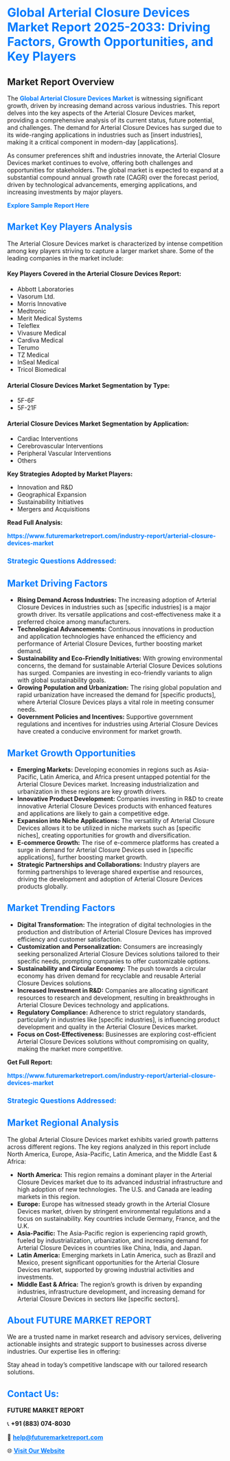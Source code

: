 <h1 style="color: #007BFF;">Global Arterial Closure Devices Market Report 2025-2033: Driving Factors, Growth Opportunities, and Key Players</h1>

<section id="overview">
<h2>Market Report Overview</h2>
<p>The <a href="https://www.futuremarketreport.com/industry-report/arterial-closure-devices-market" style="color: #007BFF; text-decoration: none;"><strong>Global Arterial Closure Devices Market</strong></a> is witnessing significant growth, driven by increasing demand across various industries. This report delves into the key aspects of the Arterial Closure Devices market, providing a comprehensive analysis of its current status, future potential, and challenges. The demand for Arterial Closure Devices has surged due to its wide-ranging applications in industries such as [insert industries], making it a critical component in modern-day [applications].</p>
<p>As consumer preferences shift and industries innovate, the Arterial Closure Devices market continues to evolve, offering both challenges and opportunities for stakeholders. The global market is expected to expand at a substantial compound annual growth rate (CAGR) over the forecast period, driven by technological advancements, emerging applications, and increasing investments by major players.</p>
</section>

<section id="overview">
<p><a href="https://www.futuremarketreport.com/request-sample/reportId=78337" style="color: #007BFF; text-decoration: none;"><strong>Explore Sample Report Here</strong></a></p>
</section>

<section id="key-players">
<h2 style="color: #007BFF;">Market Key Players Analysis</h2>
<p>The Arterial Closure Devices market is characterized by intense competition among key players striving to capture a larger market share. Some of the leading companies in the market include:</p>
<h4>Key Players Covered in the Arterial Closure Devices Report:</h4>
<ul><li>Abbott Laboratories</li><li>Vasorum Ltd.</li><li>Morris Innovative</li><li>Medtronic</li><li>Merit Medical Systems</li><li>Teleflex</li><li>Vivasure Medical</li><li>Cardiva Medical</li><li>Terumo</li><li>TZ Medical</li><li>InSeal Medical</li><li>Tricol Biomedical</li></ul>
<h4>Arterial Closure Devices Market Segmentation by Type:</h4>
<ul><li>5F-6F</li><li>5F-21F</li></ul>

<h4>Arterial Closure Devices Market Segmentation by Application:</h4>
<ul><li>Cardiac Interventions</li><li>Cerebrovascular Interventions</li><li>Peripheral Vascular Interventions</li><li>Others</li></ul>
<p><strong>Key Strategies Adopted by Market Players:</strong></p>
<ul>
<li>Innovation and R&D</li>
<li>Geographical Expansion</li>
<li>Sustainability Initiatives</li>
<li>Mergers and Acquisitions</li>
</ul>
</section>

<section>
<p><strong>Read Full Analysis: </strong></p><a href="https://www.futuremarketreport.com/industry-report/arterial-closure-devices-market" style="color: #007BFF; text-decoration: none;"><strong>https://www.futuremarketreport.com/industry-report/arterial-closure-devices-market</strong></a>
<h3 style="color: #007BFF;">Strategic Questions Addressed:</h3>
</section>

<section id="driving-factors">
<h2 style="color: #007BFF;">Market Driving Factors</h2>
<ul>
<li><strong>Rising Demand Across Industries:</strong> The increasing adoption of Arterial Closure Devices in industries such as [specific industries] is a major growth driver. Its versatile applications and cost-effectiveness make it a preferred choice among manufacturers.</li>
<li><strong>Technological Advancements:</strong> Continuous innovations in production and application technologies have enhanced the efficiency and performance of Arterial Closure Devices, further boosting market demand.</li>
<li><strong>Sustainability and Eco-Friendly Initiatives:</strong> With growing environmental concerns, the demand for sustainable Arterial Closure Devices solutions has surged. Companies are investing in eco-friendly variants to align with global sustainability goals.</li>
<li><strong>Growing Population and Urbanization:</strong> The rising global population and rapid urbanization have increased the demand for [specific products], where Arterial Closure Devices plays a vital role in meeting consumer needs.</li>
<li><strong>Government Policies and Incentives:</strong> Supportive government regulations and incentives for industries using Arterial Closure Devices have created a conducive environment for market growth.</li>
</ul>
</section>

<section id="growth-opportunities">
<h2 style="color: #007BFF;">Market Growth Opportunities</h2>
<ul>
<li><strong>Emerging Markets:</strong> Developing economies in regions such as Asia-Pacific, Latin America, and Africa present untapped potential for the Arterial Closure Devices market. Increasing industrialization and urbanization in these regions are key growth drivers.</li>
<li><strong>Innovative Product Development:</strong> Companies investing in R&D to create innovative Arterial Closure Devices products with enhanced features and applications are likely to gain a competitive edge.</li>
<li><strong>Expansion into Niche Applications:</strong> The versatility of Arterial Closure Devices allows it to be utilized in niche markets such as [specific niches], creating opportunities for growth and diversification.</li>
<li><strong>E-commerce Growth:</strong> The rise of e-commerce platforms has created a surge in demand for Arterial Closure Devices used in [specific applications], further boosting market growth.</li>
<li><strong>Strategic Partnerships and Collaborations:</strong> Industry players are forming partnerships to leverage shared expertise and resources, driving the development and adoption of Arterial Closure Devices products globally.</li>
</ul>
</section>

<section id="trending-factors">
<h2 style="color: #007BFF;">Market Trending Factors</h2>
<ul>
<li><strong>Digital Transformation:</strong> The integration of digital technologies in the production and distribution of Arterial Closure Devices has improved efficiency and customer satisfaction.</li>
<li><strong>Customization and Personalization:</strong> Consumers are increasingly seeking personalized Arterial Closure Devices solutions tailored to their specific needs, prompting companies to offer customizable options.</li>
<li><strong>Sustainability and Circular Economy:</strong> The push towards a circular economy has driven demand for recyclable and reusable Arterial Closure Devices solutions.</li>
<li><strong>Increased Investment in R&D:</strong> Companies are allocating significant resources to research and development, resulting in breakthroughs in Arterial Closure Devices technology and applications.</li>
<li><strong>Regulatory Compliance:</strong> Adherence to strict regulatory standards, particularly in industries like [specific industries], is influencing product development and quality in the Arterial Closure Devices market.</li>
<li><strong>Focus on Cost-Effectiveness:</strong> Businesses are exploring cost-efficient Arterial Closure Devices solutions without compromising on quality, making the market more competitive.</li>
</ul>
</section>

<section>
<p><strong>Get Full Report: </strong></p><a href="https://www.futuremarketreport.com/industry-report/arterial-closure-devices-market" style="color: #007BFF; text-decoration: none;"><strong>https://www.futuremarketreport.com/industry-report/arterial-closure-devices-market</strong></a>
<h3 style="color: #007BFF;">Strategic Questions Addressed:</h3>
</section>


<section id="regional-analysis">
<h2 style="color: #007BFF;">Market Regional Analysis</h2>
<p>The global Arterial Closure Devices market exhibits varied growth patterns across different regions. The key regions analyzed in this report include North America, Europe, Asia-Pacific, Latin America, and the Middle East & Africa:</p>
<ul>
<li><strong>North America:</strong> This region remains a dominant player in the Arterial Closure Devices market due to its advanced industrial infrastructure and high adoption of new technologies. The U.S. and Canada are leading markets in this region.</li>
<li><strong>Europe:</strong> Europe has witnessed steady growth in the Arterial Closure Devices market, driven by stringent environmental regulations and a focus on sustainability. Key countries include Germany, France, and the U.K.</li>
<li><strong>Asia-Pacific:</strong> The Asia-Pacific region is experiencing rapid growth, fueled by industrialization, urbanization, and increasing demand for Arterial Closure Devices in countries like China, India, and Japan.</li>
<li><strong>Latin America:</strong> Emerging markets in Latin America, such as Brazil and Mexico, present significant opportunities for the Arterial Closure Devices market, supported by growing industrial activities and investments.</li>
<li><strong>Middle East & Africa:</strong> The region’s growth is driven by expanding industries, infrastructure development, and increasing demand for Arterial Closure Devices in sectors like [specific sectors].</li>
</ul>
</section>

<footer>
<h2 style="color: #007BFF;">About FUTURE MARKET REPORT</h2>
<p>We are a trusted name in market research and advisory services, delivering actionable insights and strategic support to businesses across diverse industries. Our expertise lies in offering:</p>

<p>Stay ahead in today’s competitive landscape with our tailored research solutions.</p>

<h2 style="color: #007BFF;">Contact Us:</h2>
<p><strong>FUTURE MARKET REPORT</strong></p>
<p>📞 <strong>+91 (883) 074-8030</strong></p>
<p>📧 <strong><a href="mailto:help@futuremarketreport.com" style="color: #007BFF;">help@futuremarketreport.com</a></strong></p>
<p>🌐 <strong><a href="https://www.futuremarketreport.com/" style="color: #007BFF;">Visit Our Website</a></strong></p>
</footer>